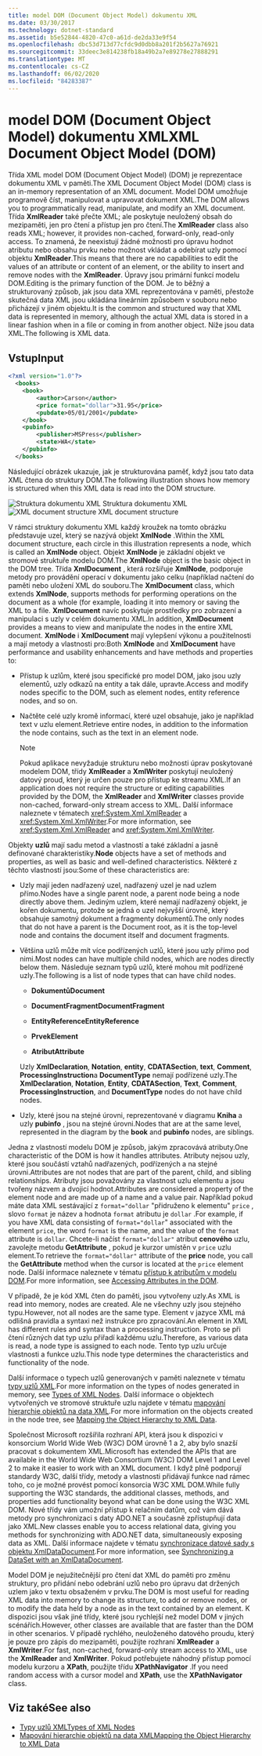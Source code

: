 ```yaml
---
title: model DOM (Document Object Model) dokumentu XML
ms.date: 03/30/2017
ms.technology: dotnet-standard
ms.assetid: b5e52844-4820-47c0-a61d-de2da33e9f54
ms.openlocfilehash: dbc53d713d77cfdc9d0dbb8a201f2b5627a76921
ms.sourcegitcommit: 33deec3e814238fb18a49b2a7e89278e27888291
ms.translationtype: MT
ms.contentlocale: cs-CZ
ms.lasthandoff: 06/02/2020
ms.locfileid: "84283387"
---
```

# <a name="xml-document-object-model-dom"></a><span data-ttu-id="a699d-102">model DOM (Document Object Model) dokumentu XML</span><span class="sxs-lookup"><span data-stu-id="a699d-102">XML Document Object Model (DOM)</span></span>

<span data-ttu-id="a699d-103">Třída XML model DOM (Document Object Model) (DOM) je reprezentace dokumentu XML v paměti.</span><span class="sxs-lookup"><span data-stu-id="a699d-103">The XML Document Object Model (DOM) class is an in-memory representation of an XML document.</span></span> <span data-ttu-id="a699d-104">Model DOM umožňuje programově číst, manipulovat a upravovat dokument XML.</span><span class="sxs-lookup"><span data-stu-id="a699d-104">The DOM allows you to programmatically read, manipulate, and modify an XML document.</span></span> <span data-ttu-id="a699d-105">Třída **XmlReader** také přečte XML; ale poskytuje neuložený obsah do mezipaměti, jen pro čtení a přístup jen pro čtení.</span><span class="sxs-lookup"><span data-stu-id="a699d-105">The **XmlReader** class also reads XML; however, it provides non-cached, forward-only, read-only access.</span></span> <span data-ttu-id="a699d-106">To znamená, že neexistují žádné možnosti pro úpravu hodnot atributu nebo obsahu prvku nebo možnost vkládat a odebírat uzly pomocí objektu **XmlReader**.</span><span class="sxs-lookup"><span data-stu-id="a699d-106">This means that there are no capabilities to edit the values of an attribute or content of an element, or the ability to insert and remove nodes with the **XmlReader**.</span></span> <span data-ttu-id="a699d-107">Úpravy jsou primární funkcí modelu DOM.</span><span class="sxs-lookup"><span data-stu-id="a699d-107">Editing is the primary function of the DOM.</span></span> <span data-ttu-id="a699d-108">Je to běžný a strukturovaný způsob, jak jsou data XML reprezentována v paměti, přestože skutečná data XML jsou ukládána lineárním způsobem v souboru nebo přicházejí v jiném objektu.</span><span class="sxs-lookup"><span data-stu-id="a699d-108">It is the common and structured way that XML data is represented in memory, although the actual XML data is stored in a linear fashion when in a file or coming in from another object.</span></span> <span data-ttu-id="a699d-109">Níže jsou data XML.</span><span class="sxs-lookup"><span data-stu-id="a699d-109">The following is XML data.</span></span>

## <a name="input"></a><span data-ttu-id="a699d-110">Vstup</span><span class="sxs-lookup"><span data-stu-id="a699d-110">Input</span></span>

```xml
<?xml version="1.0"?>
  <books>
    <book>
        <author>Carson</author>
        <price format="dollar">31.95</price>
        <pubdate>05/01/2001</pubdate>
    </book>
    <pubinfo>
        <publisher>MSPress</publisher>
        <state>WA</state>
    </pubinfo>
  </books>
```

<span data-ttu-id="a699d-111">Následující obrázek ukazuje, jak je strukturována paměť, když jsou tato data XML čtena do struktury DOM.</span><span class="sxs-lookup"><span data-stu-id="a699d-111">The following illustration shows how memory is structured when this XML data is read into the DOM structure.</span></span>

<span data-ttu-id="a699d-112">![Struktura dokumentu XML](media/xml-to-domtree.gif "XML_To_DOMTree") Struktura dokumentu XML</span><span class="sxs-lookup"><span data-stu-id="a699d-112">![XML document structure](media/xml-to-domtree.gif "XML_To_DOMTree") XML document structure</span></span>

<span data-ttu-id="a699d-113">V rámci struktury dokumentu XML každý kroužek na tomto obrázku představuje uzel, který se nazývá objekt **XmlNode** .</span><span class="sxs-lookup"><span data-stu-id="a699d-113">Within the XML document structure, each circle in this illustration represents a node, which is called an **XmlNode** object.</span></span> <span data-ttu-id="a699d-114">Objekt **XmlNode** je základní objekt ve stromové struktuře modelu DOM.</span><span class="sxs-lookup"><span data-stu-id="a699d-114">The **XmlNode** object is the basic object in the DOM tree.</span></span> <span data-ttu-id="a699d-115">Třída **XmlDocument** , která rozšiřuje **XmlNode**, podporuje metody pro provádění operací v dokumentu jako celku (například načtení do paměti nebo uložení XML do souboru.</span><span class="sxs-lookup"><span data-stu-id="a699d-115">The **XmlDocument** class, which extends **XmlNode**, supports methods for performing operations on the document as a whole (for example, loading it into memory or saving the XML to a file.</span></span> <span data-ttu-id="a699d-116">**XmlDocument** navíc poskytuje prostředky pro zobrazení a manipulaci s uzly v celém dokumentu XML.</span><span class="sxs-lookup"><span data-stu-id="a699d-116">In addition, **XmlDocument** provides a means to view and manipulate the nodes in the entire XML document.</span></span> <span data-ttu-id="a699d-117">**XmlNode** i **XmlDocument** mají vylepšení výkonu a použitelnosti a mají metody a vlastnosti pro:</span><span class="sxs-lookup"><span data-stu-id="a699d-117">Both **XmlNode** and **XmlDocument** have performance and usability enhancements and have methods and properties to:</span></span>

- <span data-ttu-id="a699d-118">Přístup k uzlům, které jsou specifické pro model DOM, jako jsou uzly elementů, uzly odkazů na entity a tak dále, upravte.</span><span class="sxs-lookup"><span data-stu-id="a699d-118">Access and modify nodes specific to the DOM, such as element nodes, entity reference nodes, and so on.</span></span>

- <span data-ttu-id="a699d-119">Načtěte celé uzly kromě informací, které uzel obsahuje, jako je například text v uzlu element.</span><span class="sxs-lookup"><span data-stu-id="a699d-119">Retrieve entire nodes, in addition to the information the node contains, such as the text in an element node.</span></span>

  > [!NOTE]
  > <span data-ttu-id="a699d-120">Pokud aplikace nevyžaduje strukturu nebo možnosti úprav poskytované modelem DOM, třídy **XmlReader** a **XmlWriter** poskytují neuložený datový proud, který je určen pouze pro přístup ke streamu XML.</span><span class="sxs-lookup"><span data-stu-id="a699d-120">If an application does not require the structure or editing capabilities provided by the DOM, the **XmlReader** and **XmlWriter** classes provide non-cached, forward-only stream access to XML.</span></span> <span data-ttu-id="a699d-121">Další informace naleznete v tématech <xref:System.Xml.XmlReader> a <xref:System.Xml.XmlWriter>.</span><span class="sxs-lookup"><span data-stu-id="a699d-121">For more information, see <xref:System.Xml.XmlReader> and <xref:System.Xml.XmlWriter>.</span></span>

<span data-ttu-id="a699d-122">Objekty **uzlů** mají sadu metod a vlastností a také základní a jasně definované charakteristiky.</span><span class="sxs-lookup"><span data-stu-id="a699d-122">**Node** objects have a set of methods and properties, as well as basic and well-defined characteristics.</span></span> <span data-ttu-id="a699d-123">Některé z těchto vlastností jsou:</span><span class="sxs-lookup"><span data-stu-id="a699d-123">Some of these characteristics are:</span></span>

- <span data-ttu-id="a699d-124">Uzly mají jeden nadřazený uzel, nadřazený uzel je nad uzlem přímo.</span><span class="sxs-lookup"><span data-stu-id="a699d-124">Nodes have a single parent node, a parent node being a node directly above them.</span></span> <span data-ttu-id="a699d-125">Jediným uzlem, které nemají nadřazený objekt, je kořen dokumentu, protože se jedná o uzel nejvyšší úrovně, který obsahuje samotný dokument a fragmenty dokumentů.</span><span class="sxs-lookup"><span data-stu-id="a699d-125">The only nodes that do not have a parent is the Document root, as it is the top-level node and contains the document itself and document fragments.</span></span>

- <span data-ttu-id="a699d-126">Většina uzlů může mít více podřízených uzlů, které jsou uzly přímo pod nimi.</span><span class="sxs-lookup"><span data-stu-id="a699d-126">Most nodes can have multiple child nodes, which are nodes directly below them.</span></span> <span data-ttu-id="a699d-127">Následuje seznam typů uzlů, které mohou mít podřízené uzly.</span><span class="sxs-lookup"><span data-stu-id="a699d-127">The following is a list of node types that can have child nodes.</span></span>

  - <span data-ttu-id="a699d-128">**Dokumentů**</span><span class="sxs-lookup"><span data-stu-id="a699d-128">**Document**</span></span>

  - <span data-ttu-id="a699d-129">**DocumentFragment**</span><span class="sxs-lookup"><span data-stu-id="a699d-129">**DocumentFragment**</span></span>

  - <span data-ttu-id="a699d-130">**EntityReference**</span><span class="sxs-lookup"><span data-stu-id="a699d-130">**EntityReference**</span></span>

  - <span data-ttu-id="a699d-131">**Prvek**</span><span class="sxs-lookup"><span data-stu-id="a699d-131">**Element**</span></span>

  - <span data-ttu-id="a699d-132">**Atribut**</span><span class="sxs-lookup"><span data-stu-id="a699d-132">**Attribute**</span></span>

  <span data-ttu-id="a699d-133">Uzly **XmlDeclaration**, **Notation**, **entity**, **CDATASection**, **text**, **Comment**, **ProcessingInstruction**a **DocumentType** nemají podřízené uzly.</span><span class="sxs-lookup"><span data-stu-id="a699d-133">The **XmlDeclaration**, **Notation**, **Entity**, **CDATASection**, **Text**, **Comment**, **ProcessingInstruction**, and **DocumentType** nodes do not have child nodes.</span></span>

- <span data-ttu-id="a699d-134">Uzly, které jsou na stejné úrovni, reprezentované v diagramu **Kniha** a uzly **pubinfo** , jsou na stejné úrovni.</span><span class="sxs-lookup"><span data-stu-id="a699d-134">Nodes that are at the same level, represented in the diagram by the **book** and **pubinfo** nodes, are siblings.</span></span>

<span data-ttu-id="a699d-135">Jedna z vlastností modelu DOM je způsob, jakým zpracovává atributy.</span><span class="sxs-lookup"><span data-stu-id="a699d-135">One characteristic of the DOM is how it handles attributes.</span></span> <span data-ttu-id="a699d-136">Atributy nejsou uzly, které jsou součástí vztahů nadřazených, podřízených a na stejné úrovni.</span><span class="sxs-lookup"><span data-stu-id="a699d-136">Attributes are not nodes that are part of the parent, child, and sibling relationships.</span></span> <span data-ttu-id="a699d-137">Atributy jsou považovány za vlastnost uzlu elementu a jsou tvořeny názvem a dvojicí hodnot.</span><span class="sxs-lookup"><span data-stu-id="a699d-137">Attributes are considered a property of the element node and are made up of a name and a value pair.</span></span> <span data-ttu-id="a699d-138">Například pokud máte data XML sestávající z `format="dollar` "přidruženo k elementu" `price` , slovo `format` je název a hodnota `format` atributu je `dollar` .</span><span class="sxs-lookup"><span data-stu-id="a699d-138">For example, if you have XML data consisting of `format="dollar`" associated with the element `price`, the word `format` is the name, and the value of the `format` attribute is `dollar`.</span></span> <span data-ttu-id="a699d-139">Chcete-li načíst `format="dollar"` atribut **cenového** uzlu, zavolejte metodu **GetAttribute** , pokud je kurzor umístěn v `price` uzlu element.</span><span class="sxs-lookup"><span data-stu-id="a699d-139">To retrieve the `format="dollar"` attribute of the **price** node, you call the **GetAttribute** method when the cursor is located at the `price` element node.</span></span> <span data-ttu-id="a699d-140">Další informace naleznete v tématu [přístup k atributům v modelu DOM](accessing-attributes-in-the-dom.md).</span><span class="sxs-lookup"><span data-stu-id="a699d-140">For more information, see [Accessing Attributes in the DOM](accessing-attributes-in-the-dom.md).</span></span>

<span data-ttu-id="a699d-141">V případě, že je kód XML čten do paměti, jsou vytvořeny uzly.</span><span class="sxs-lookup"><span data-stu-id="a699d-141">As XML is read into memory, nodes are created.</span></span> <span data-ttu-id="a699d-142">Ale ne všechny uzly jsou stejného typu.</span><span class="sxs-lookup"><span data-stu-id="a699d-142">However, not all nodes are the same type.</span></span> <span data-ttu-id="a699d-143">Element v jazyce XML má odlišná pravidla a syntaxi než instrukce pro zpracování.</span><span class="sxs-lookup"><span data-stu-id="a699d-143">An element in XML has different rules and syntax than a processing instruction.</span></span> <span data-ttu-id="a699d-144">Proto se při čtení různých dat typ uzlu přiřadí každému uzlu.</span><span class="sxs-lookup"><span data-stu-id="a699d-144">Therefore, as various data is read, a node type is assigned to each node.</span></span> <span data-ttu-id="a699d-145">Tento typ uzlu určuje vlastnosti a funkce uzlu.</span><span class="sxs-lookup"><span data-stu-id="a699d-145">This node type determines the characteristics and functionality of the node.</span></span>

<span data-ttu-id="a699d-146">Další informace o typech uzlů generovaných v paměti naleznete v tématu [typy uzlů XML](types-of-xml-nodes.md).</span><span class="sxs-lookup"><span data-stu-id="a699d-146">For more information on the types of nodes generated in memory, see [Types of XML Nodes](types-of-xml-nodes.md).</span></span> <span data-ttu-id="a699d-147">Další informace o objektech vytvořených ve stromové struktuře uzlu najdete v tématu [mapování hierarchie objektů na data XML](mapping-the-object-hierarchy-to-xml-data.md).</span><span class="sxs-lookup"><span data-stu-id="a699d-147">For more information on the objects created in the node tree, see [Mapping the Object Hierarchy to XML Data](mapping-the-object-hierarchy-to-xml-data.md).</span></span>

<span data-ttu-id="a699d-148">Společnost Microsoft rozšířila rozhraní API, která jsou k dispozici v konsorcium World Wide Web (W3C) DOM úrovně 1 a 2, aby bylo snazší pracovat s dokumentem XML.</span><span class="sxs-lookup"><span data-stu-id="a699d-148">Microsoft has extended the APIs that are available in the World Wide Web Consortium (W3C) DOM Level 1 and Level 2 to make it easier to work with an XML document.</span></span> <span data-ttu-id="a699d-149">I když plně podporují standardy W3C, další třídy, metody a vlastnosti přidávají funkce nad rámec toho, co je možné provést pomocí konsorcia W3C XML DOM.</span><span class="sxs-lookup"><span data-stu-id="a699d-149">While fully supporting the W3C standards, the additional classes, methods, and properties add functionality beyond what can be done using the W3C XML DOM.</span></span> <span data-ttu-id="a699d-150">Nové třídy vám umožní přístup k relačním datům, což vám dává metody pro synchronizaci s daty ADO.NET a současně zpřístupňují data jako XML.</span><span class="sxs-lookup"><span data-stu-id="a699d-150">New classes enable you to access relational data, giving you methods for synchronizing with ADO.NET data, simultaneously exposing data as XML.</span></span> <span data-ttu-id="a699d-151">Další informace najdete v tématu [synchronizace datové sady s objektu XmlDataDocument](../../../framework/data/adonet/dataset-datatable-dataview/dataset-and-xmldatadocument-synchronization.md).</span><span class="sxs-lookup"><span data-stu-id="a699d-151">For more information, see [Synchronizing a DataSet with an XmlDataDocument](../../../framework/data/adonet/dataset-datatable-dataview/dataset-and-xmldatadocument-synchronization.md).</span></span>

<span data-ttu-id="a699d-152">Model DOM je nejužitečnější pro čtení dat XML do paměti pro změnu struktury, pro přidání nebo odebrání uzlů nebo pro úpravu dat držených uzlem jako v textu obsaženém v prvku.</span><span class="sxs-lookup"><span data-stu-id="a699d-152">The DOM is most useful for reading XML data into memory to change its structure, to add or remove nodes, or to modify the data held by a node as in the text contained by an element.</span></span> <span data-ttu-id="a699d-153">K dispozici jsou však jiné třídy, které jsou rychlejší než model DOM v jiných scénářích.</span><span class="sxs-lookup"><span data-stu-id="a699d-153">However, other classes are available that are faster than the DOM in other scenarios.</span></span> <span data-ttu-id="a699d-154">V případě rychlého, neuloženého datového proudu, který je pouze pro zápis do mezipaměti, použijte rozhraní **XmlReader** a **XmlWriter**.</span><span class="sxs-lookup"><span data-stu-id="a699d-154">For fast, non-cached, forward-only stream access to XML, use the **XmlReader** and **XmlWriter**.</span></span> <span data-ttu-id="a699d-155">Pokud potřebujete náhodný přístup pomocí modelu kurzoru a **XPath**, použijte třídu **XPathNavigator** .</span><span class="sxs-lookup"><span data-stu-id="a699d-155">If you need random access with a cursor model and **XPath**, use the **XPathNavigator** class.</span></span>

## <a name="see-also"></a><span data-ttu-id="a699d-156">Viz také</span><span class="sxs-lookup"><span data-stu-id="a699d-156">See also</span></span>

- [<span data-ttu-id="a699d-157">Typy uzlů XML</span><span class="sxs-lookup"><span data-stu-id="a699d-157">Types of XML Nodes</span></span>](types-of-xml-nodes.md)
- [<span data-ttu-id="a699d-158">Mapování hierarchie objektů na data XML</span><span class="sxs-lookup"><span data-stu-id="a699d-158">Mapping the Object Hierarchy to XML Data</span></span>](mapping-the-object-hierarchy-to-xml-data.md)
